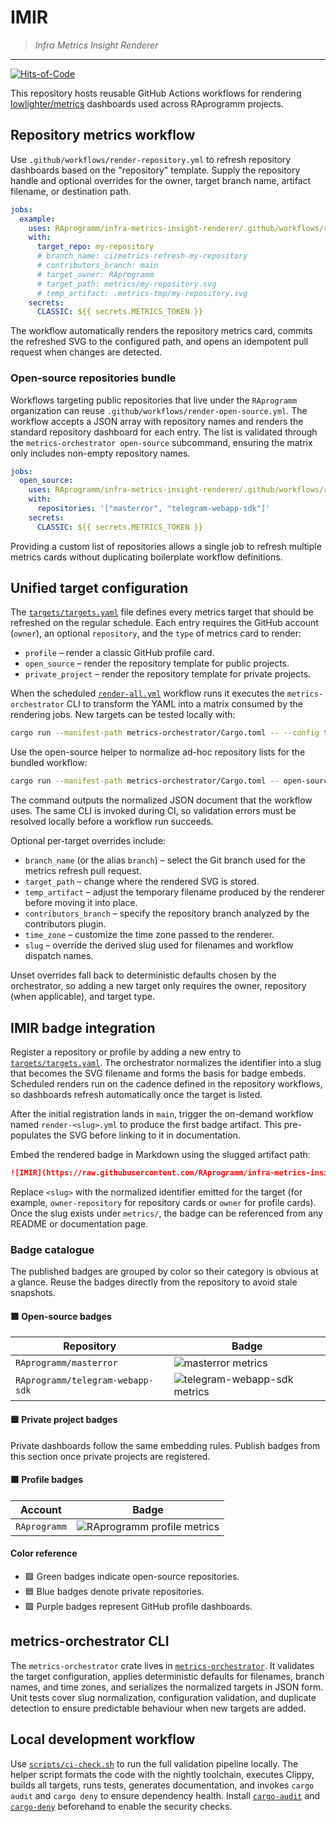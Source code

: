 # IMIR
> _Infra Metrics Insight Renderer_

---

[![Hits-of-Code](https://hitsofcode.com/github/RAprogramm/infra-metrics-insight-renderer?branch=main)](https://hitsofcode.com/github/RAprogramm/infra-metrics-insight-renderer/view?branch=main)

This repository hosts reusable GitHub Actions workflows for rendering [lowlighter/metrics](https://github.com/lowlighter/metrics)
dashboards used across RAprogramm projects.

## Repository metrics workflow

Use `.github/workflows/render-repository.yml` to refresh repository dashboards based on the "repository" template. Supply the
repository handle and optional overrides for the owner, target branch name, artifact filename, or destination path.

```yaml
jobs:
  example:
    uses: RAprogramm/infra-metrics-insight-renderer/.github/workflows/render-repository.yml@main
    with:
      target_repo: my-repository
      # branch_name: ci/metrics-refresh-my-repository
      # contributors_branch: main
      # target_owner: RAprogramm
      # target_path: metrics/my-repository.svg
      # temp_artifact: .metrics-tmp/my-repository.svg
    secrets:
      CLASSIC: ${{ secrets.METRICS_TOKEN }}
```

The workflow automatically renders the repository metrics card, commits the refreshed SVG to the configured path, and opens an
idempotent pull request when changes are detected.

### Open-source repositories bundle

Workflows targeting public repositories that live under the `RAprogramm` organization can reuse `.github/workflows/render-open-source.yml`.
The workflow accepts a JSON array with repository names and renders the standard repository dashboard for each entry. The list is
validated through the `metrics-orchestrator open-source` subcommand, ensuring the matrix only includes non-empty repository names.

```yaml
jobs:
  open_source:
    uses: RAprogramm/infra-metrics-insight-renderer/.github/workflows/render-open-source.yml@main
    with:
      repositories: '["masterror", "telegram-webapp-sdk"]'
    secrets:
      CLASSIC: ${{ secrets.METRICS_TOKEN }}
```

Providing a custom list of repositories allows a single job to refresh multiple metrics cards without duplicating boilerplate workflow definitions.

## Unified target configuration

The [`targets/targets.yaml`](targets/targets.yaml) file defines every metrics target that should be refreshed on the regular
schedule. Each entry requires the GitHub account (`owner`), an optional `repository`, and the `type` of metrics card to render:

- `profile` – render a classic GitHub profile card.
- `open_source` – render the repository template for public projects.
- `private_project` – render the repository template for private projects.

When the scheduled [`render-all.yml`](.github/workflows/render-all.yml) workflow runs it executes the
`metrics-orchestrator` CLI to transform the YAML into a matrix consumed by the rendering jobs. New targets can be tested locally
with:

```bash
cargo run --manifest-path metrics-orchestrator/Cargo.toml -- --config targets/targets.yaml --pretty
```

Use the open-source helper to normalize ad-hoc repository lists for the bundled workflow:

```bash
cargo run --manifest-path metrics-orchestrator/Cargo.toml -- open-source --input '["masterror", "telegram-webapp-sdk"]'
```

The command outputs the normalized JSON document that the workflow uses. The same CLI is invoked during CI, so validation errors
must be resolved locally before a workflow run succeeds.

Optional per-target overrides include:

- `branch_name` (or the alias `branch`) – select the Git branch used for the metrics refresh pull request.
- `target_path` – change where the rendered SVG is stored.
- `temp_artifact` – adjust the temporary filename produced by the renderer before moving it into place.
- `contributors_branch` – specify the repository branch analyzed by the contributors plugin.
- `time_zone` – customize the time zone passed to the renderer.
- `slug` – override the derived slug used for filenames and workflow dispatch names.

Unset overrides fall back to deterministic defaults chosen by the orchestrator, so adding a new target only requires the owner,
repository (when applicable), and target type.

## IMIR badge integration

Register a repository or profile by adding a new entry to [`targets/targets.yaml`](targets/targets.yaml). The orchestrator
normalizes the identifier into a slug that becomes the SVG filename and forms the basis for badge embeds. Scheduled renders run
on the cadence defined in the repository workflows, so dashboards refresh automatically once the target is listed.

After the initial registration lands in `main`, trigger the on-demand workflow named `render-<slug>.yml` to produce the first
badge artifact. This pre-populates the SVG before linking to it in documentation.

Embed the rendered badge in Markdown using the slugged artifact path:

```markdown
![IMIR](https://raw.githubusercontent.com/RAprogramm/infra-metrics-insight-renderer/main/metrics/<slug>.svg)
```

Replace `<slug>` with the normalized identifier emitted for the target (for example, `owner-repository` for repository cards or
`owner` for profile cards). Once the slug exists under `metrics/`, the badge can be referenced from any README or documentation
page.

### Badge catalogue

The published badges are grouped by color so their category is obvious at a glance. Reuse the badges directly from the
repository to avoid stale snapshots.

#### 🟩 Open-source badges

| Repository | Badge |
| --- | --- |
| `RAprogramm/masterror` | ![masterror metrics](https://raw.githubusercontent.com/RAprogramm/infra-metrics-insight-renderer/main/metrics/masterror.svg) |
| `RAprogramm/telegram-webapp-sdk` | ![telegram-webapp-sdk metrics](https://raw.githubusercontent.com/RAprogramm/infra-metrics-insight-renderer/main/metrics/telegram-webapp-sdk.svg) |

#### 🟦 Private project badges

Private dashboards follow the same embedding rules. Publish badges from this section once private projects are registered.

#### 🟪 Profile badges

| Account | Badge |
| --- | --- |
| `RAprogramm` | ![RAprogramm profile metrics](https://raw.githubusercontent.com/RAprogramm/infra-metrics-insight-renderer/main/metrics/profile.svg) |

#### Color reference

- 🟩 Green badges indicate open-source repositories.
- 🟦 Blue badges denote private repositories.
- 🟪 Purple badges represent GitHub profile dashboards.

## metrics-orchestrator CLI

The `metrics-orchestrator` crate lives in [`metrics-orchestrator`](metrics-orchestrator). It validates the target configuration,
applies deterministic defaults for filenames, branch names, and time zones, and serializes the normalized targets in JSON form.
Unit tests cover slug normalization, configuration validation, and duplicate detection to ensure predictable behaviour when new
targets are added.

## Local development workflow

Use [`scripts/ci-check.sh`](scripts/ci-check.sh) to run the full validation pipeline locally. The helper script formats the code
with the nightly toolchain, executes Clippy, builds all targets, runs tests, generates documentation, and invokes `cargo audit`
and `cargo deny` to ensure dependency health. Install [`cargo-audit`](https://crates.io/crates/cargo-audit) and
[`cargo-deny`](https://crates.io/crates/cargo-deny) beforehand to enable the security checks.
